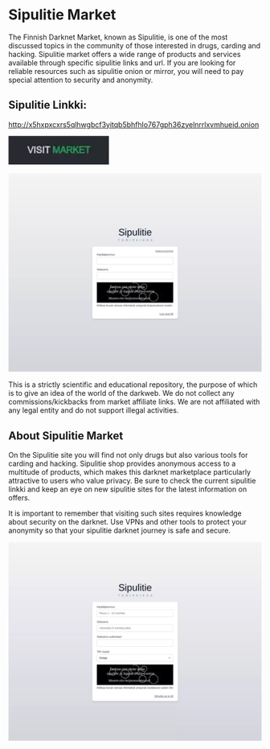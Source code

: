 # Sipulitie Market
The Finnish Darknet Market, known as Sipulitie, is one of the most discussed topics in the community of those interested in drugs, carding and hacking. Sipulitie market offers a wide range of products and services available through specific sipulitie links and url. If you are looking for reliable resources such as sipulitie onion or mirror, you will need to pay special attention to security and anonymity.

## Sipulitie Linkki:

http://x5hxpxcxrs5qlhwgbcf3yitqb5bhfhlo767gph36zyelnrrlxvmhueid.onion

[<img src="/assets/middlingswin.webp" width="200">](http://x5hxpxcxrs5qlhwgbcf3yitqb5bhfhlo767gph36zyelnrrlxvmhueid.onion)

<a href="http://x5hxpxcxrs5qlhwgbcf3yitqb5bhfhlo767gph36zyelnrrlxvmhueid.onion"><img src="/assets/nongnebel.webp" alt="image" style="max-width: 100%;"><a>

This is a strictly scientific and educational repository, the purpose of which is to give an idea of the world of the darkweb. We do not collect any commissions/kickbacks from market affiliate links. We are not affiliated with any legal entity and do not support illegal activities.

## About Sipulitie Market

On the Sipulitie site you will find not only drugs but also various tools for carding and hacking. Sipulitie shop provides anonymous access to a multitude of products, which makes this darknet marketplace particularly attractive to users who value privacy. Be sure to check the current sipulitie linkki and keep an eye on new sipulitie sites for the latest information on offers.

It is important to remember that visiting such sites requires knowledge about security on the darknet. Use VPNs and other tools to protect your anonymity so that your sipulitie darknet journey is safe and secure.

<a href="http://x5hxpxcxrs5qlhwgbcf3yitqb5bhfhlo767gph36zyelnrrlxvmhueid.onion"><img src="/assets/taxbsigdi.webp" alt="image" style="max-width: 100%;"><a>